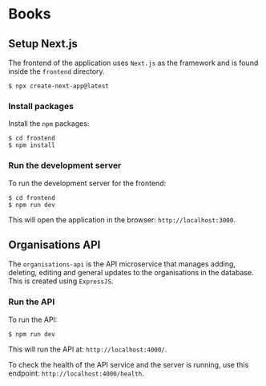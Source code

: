 # Books

## Setup Next.js
The frontend of the application uses `Next.js` as the framework and is found inside the `frontend` directory.

```shell
$ npx create-next-app@latest
```

### Install packages
Install the `npm` packages:

```shell
$ cd frontend
$ npm install
```

### Run the development server
To run the development server for the frontend:

```shell
$ cd frontend
$ npm run dev
```

This will open the application in the browser: `http://localhost:3000`.

## Organisations API
The `organisations-api` is the API microservice that manages adding, deleting, editing and general updates to the organisations in the database. This is created using `ExpressJS`.

### Run the API
To run the API:

```shell
$ npm run dev
```

This will run the API at: `http://localhost:4000/`.

To check the health of the API service and the server is running, use this endpoint: `http://localhost:4000/health`.